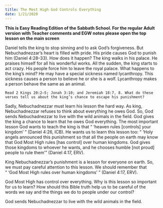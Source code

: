 ```yaml
---
title: The Most High God Controls Everything 
date: 1/21/2020
---
```


 **This is Easy Reading Edition of the Sabbath School. For the regular Adult version with Teacher comments and EGW notes please open the top lesson on the main screen** 

Daniel tells the king to stop sinning and to ask God’s forgiveness. But Nebuchadnezzar’s heart is filled with pride. His pride causes God to punish him (Daniel 4:28–33). How does it happen? The king walks in his palace. He praises himself for all his wonderful works. All the sudden, the king starts to act crazy. His people force him to leave the royal palace. What happens to the king’s mind? He may have a special sickness named lycanthropy. This sickness causes a person to believe he or she is a wolf. Lycanthropy makes a person behave the same as an animal.

`Read 2 Kings 20:2–5; Jonah 3:10; and Jeremiah 18:7, 8. What do these verses tell us about the king’s chance to escape his punishment?`

Sadly, Nebuchadnezzar must learn his lesson the hard way. As king, Nebuchadnezzar refuses to think about everything he owes God. So, God sends Nebuchadnezzar to live with the wild animals in the field. God gives the king a chance to learn that he owes God everything. The most important lesson God wants to teach the king is that “ ‘heaven rules [controls] your kingdom’ ” (Daniel 4:26, ICB). He wants us to learn this lesson too: “ ‘Holy angels announced this punishment so that all the people on earth may know that God Most High rules [has control] over human kingdoms. God gives those kingdoms to whoever he wants, and he chooses humble [not proud] people to rule them’” (Daniel 4:17, ERV).

King Nebuchadnezzar’s punishment is a lesson for everyone on earth. So, we must pay careful attention to this lesson. We should remember that “ ‘God Most High rules over human kingdoms’ ” (Daniel 4:17, ERV).

God Most High has control over everything. Why is this lesson so important for us to learn? How should this Bible truth help us to be careful of the words we say and the things we do to people under our control?

God sends Nebuchadnezzar to live with the wild animals in the field.
